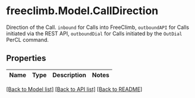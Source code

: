 # freeclimb.Model.CallDirection
Direction of the Call. `inbound` for Calls into FreeClimb, `outboundAPI` for Calls initiated via the REST API,  `outboundDial` for Calls initiated by the `OutDial` PerCL command.

## Properties

Name | Type | Description | Notes
------------ | ------------- | ------------- | -------------

[[Back to Model list]](../README.md#documentation-for-models) [[Back to API list]](../README.md#documentation-for-api-endpoints) [[Back to README]](../README.md)

